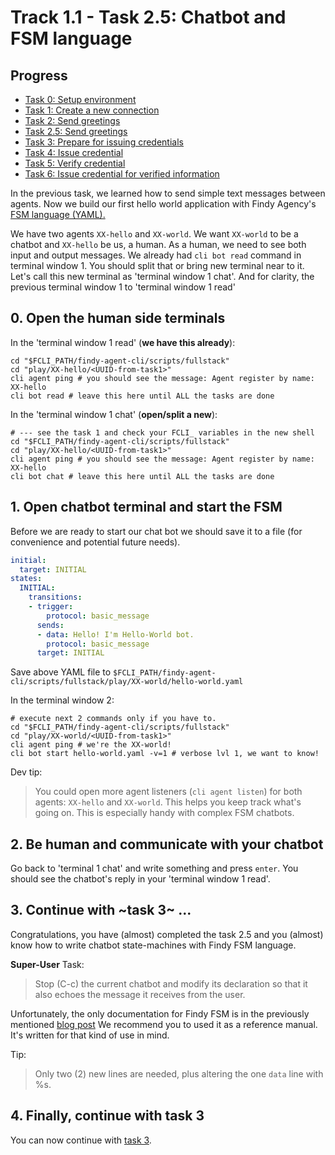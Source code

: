 # Track 1.1 - Task 2.5: Chatbot and FSM language

## Progress

* [Task 0: Setup environment](../README.md)
* [Task 1: Create a new connection](../task1/README.md)
* [Task 2: Send greetings](../task2/README.md)
* [Task 2.5: Send greetings](../task2.5/README.md)
* [Task 3: Prepare for issuing credentials](../task3/README.md)
* [Task 4: Issue credential](../task4/README.md)
* [Task 5: Verify credential](../task5/README.md)
* [Task 6: Issue credential for verified information](../task6/README.md)

In the previous task, we learned how to send simple text messages between
agents. Now we build our first hello world application with Findy Agency's [FSM
language
(YAML).](https://findy-network.github.io/blog/2023/03/13/no-code-ssi-chatbots-part-i/)

We have two agents `XX-hello` and `XX-world`. We want `XX-world` to be a chatbot and
`XX-hello` be us, a human. As a human, we need to see both input and output
messages. We already had `cli bot read` command in terminal window 1. You should
split that or bring new terminal near to it. Let's call this new terminal as
'terminal window 1 chat'. And for clarity, the previous terminal window 1 to
'terminal window 1 read'

## 0. Open the human side terminals

In the 'terminal window 1 read' (**we have this already**):
```shell
cd "$FCLI_PATH/findy-agent-cli/scripts/fullstack"
cd "play/XX-hello/<UUID-from-task1>"
cli agent ping # you should see the message: Agent register by name: XX-hello
cli bot read # leave this here until ALL the tasks are done
```

In the 'terminal window 1 chat' (**open/split a new**):
```shell
# --- see the task 1 and check your FCLI_ variables in the new shell
cd "$FCLI_PATH/findy-agent-cli/scripts/fullstack"
cd "play/XX-hello/<UUID-from-task1>"
cli agent ping # you should see the message: Agent register by name: XX-hello
cli bot chat # leave this here until ALL the tasks are done
```

## 1. Open chatbot terminal and start the FSM

Before we are ready to start our chat bot we should save it to a file (for
convenience and potential future needs).

```yaml
initial:
  target: INITIAL
states:
  INITIAL:
    transitions:
    - trigger:
        protocol: basic_message
      sends:
      - data: Hello! I'm Hello-World bot.
        protocol: basic_message
      target: INITIAL
```
Save above YAML file to
`$FCLI_PATH/findy-agent-cli/scripts/fullstack/play/XX-world/hello-world.yaml`

In the terminal window 2:
```shell
# execute next 2 commands only if you have to.
cd "$FCLI_PATH/findy-agent-cli/scripts/fullstack"
cd "play/XX-world/<UUID-from-task1>"
cli agent ping # we're the XX-world!
cli bot start hello-world.yaml -v=1 # verbose lvl 1, we want to know!
```
Dev tip:
> You could open more agent listeners (`cli agent listen`) for both agents:
> `XX-hello` and `XX-world`. This helps you keep track what's going on. This is
> especially handy with complex FSM chatbots.

## 2. Be human and communicate with your chatbot

Go back to 'terminal 1 chat' and write something and press `enter`. You should
see the chatbot's reply in your 'terminal window 1 read'.

## 3. Continue with ~task 3~ ...

Congratulations, you have (almost) completed the task 2.5 and you (almost) know
how to write chatbot state-machines with Findy FSM language.

**Super-User** Task:
> Stop (C-c) the current chatbot and modify its declaration so that it also
> echoes the message it receives from the user.

Unfortunately, the only documentation for Findy FSM is in the previously
mentioned [blog
post](https://findy-network.github.io/blog/2023/03/13/no-code-ssi-chatbots-part-i/)
We recommend you to used it as a reference manual. It's written for that kind of
use in mind.

Tip:
> Only two (2) new lines are needed, plus altering the one `data` line with %s.

## 4. Finally, continue with task 3

You can now continue with [task 3](../task3/README.md).
